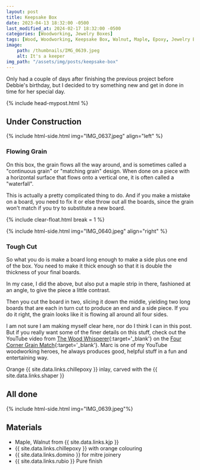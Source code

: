 ```yaml
---
layout: post
title: Keepsake Box
date: 2023-04-13 18:32:00 -0500
last_modified_at: 2024-02-17 18:32:00 -0500
categories: [Woodworking, Jewelry Boxes]
tags: [Wood, Woodworking, Keepsake Box, Walnut, Maple, Epoxy, Jewelry Boxes, Shaper Origin]
image: 
    path: /thumbnails/IMG_0639.jpeg
    alt: It's a keeper
img_path: "/assets/img/posts/keepsake-box"
---
```


Only had a couple of days after finishing the previous project before Debbie's birthday, but I decided to try something new and get in done in time for her special day.

{% include head-mypost.html %}

## Under Construction

{% include html-side.html img="IMG_0637.jpeg" align="left" %}

### Flowing Grain

On this box, the grain flows all the way around, and is sometimes called a "continuous grain" or "matching grain" design. When done on a piece with a horizontal surface that flows onto a vertical one, it is often called a "waterfall".

This is actually a pretty complicated thing to do. And if you make a mistake on a board, you need to fix it or else throw out all the boards, since the grain won't match if you try to substitute a new board.

{% include clear-float.html break = 1 %}

{% include html-side.html img="IMG_0640.jpeg" align="right" %}

### Tough Cut

So what you do is make a board long enough to make a side plus one end of the box. You need to make it thick enough so that it is double the thickness of your final boards.

In my case, I did the above, but also put a maple strip in there, fashioned at an angle, to give the piece a little contrast.

Then you cut the board in two, slicing it down the middle, yielding two long boards that are each in turn cut to produce an end and a side piece. If you do it right, the grain looks like it is flowing all around all four sides.

I am not sure I am making myself clear here, nor do I think I can in this post.  But if you really want some of the finer details on this stuff, check out the YouTube video from [The Wood Whisperer](https://www.youtube.com/@woodwhisperer){:target='_blank'} on the [Four Corner Grain Match](https://youtu.be/SUd3I6Kx1Z0?si=ZVx0jnFtcppiO9HG){:target='_blank'}.  Marc is one of my YouTube woodworking heroes, he always produces good, helpful stuff in a fun and entertaining way.

Orange {{ site.data.links.chillepoxy }} inlay, carved with the {{ site.data.links.shaper }}

## All done

{% include html-side.html img="IMG_0639.jpeg"%}

## Materials

- Maple, Walnut from {{ site.data.links.kjp }}
- {{ site.data.links.chillepoxy }} with orange colouring
- {{ site.data.links.domino }} for mitre joinery
- {{ site.data.links.rubio }} Pure finish
